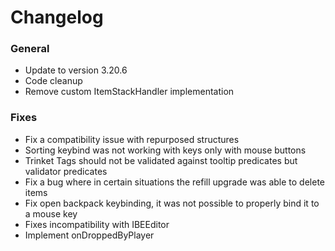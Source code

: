 # Changelog

### General
- Update to version 3.20.6
- Code cleanup
- Remove custom ItemStackHandler implementation

### Fixes
- Fix a compatibility issue with repurposed structures
- Sorting keybind was not working with keys only with mouse buttons
- Trinket Tags should not be validated against tooltip predicates but validator predicates
- Fix a bug where in certain situations the refill upgrade was able to delete items
- Fix open backpack keybinding, it was not possible to properly bind it to a mouse key
- Fixes incompatibility with IBEEditor
- Implement onDroppedByPlayer